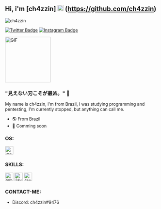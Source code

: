 ## Hi, i'm [ch4zzin] <img src="https://images.emojiterra.com/twitter/v13.0/128px/1f1e7-1f1f7.png" height="20px" width="20px"/> (https://github.com/ch4zzin)

<p align="left"> <img src="https://komarev.com/ghpvc/?username=ch4zzin&label=Profile%20views&color=323232&style=flat-square" alt="ch4zzin" /> </p>

[![Twitter Badge](https://img.shields.io/badge/-Twitter-00acee?style=flat-square&logo=Twitter&logoColor=white)](https://twitter.com/ch4zzin)
[![Instagram Badge](https://img.shields.io/badge/-Instagram-e4405f?style=flat-square&logo=Instagram&logoColor=white)](https://instagram.com/bryan_4kl)

<img src="https://images-wixmp-ed30a86b8c4ca887773594c2.wixmp.com/f/9897b0ec-2977-4736-85cf-aa486ed12410/d1kp6gp-a9e64437-46b5-415b-b88e-cb9808c862bc.gif?token=eyJ0eXAiOiJKV1QiLCJhbGciOiJIUzI1NiJ9.eyJzdWIiOiJ1cm46YXBwOjdlMGQxODg5ODIyNjQzNzNhNWYwZDQxNWVhMGQyNmUwIiwiaXNzIjoidXJuOmFwcDo3ZTBkMTg4OTgyMjY0MzczYTVmMGQ0MTVlYTBkMjZlMCIsIm9iaiI6W1t7InBhdGgiOiJcL2ZcLzk4OTdiMGVjLTI5NzctNDczNi04NWNmLWFhNDg2ZWQxMjQxMFwvZDFrcDZncC1hOWU2NDQzNy00NmI1LTQxNWItYjg4ZS1jYjk4MDhjODYyYmMuZ2lmIn1dXSwiYXVkIjpbInVybjpzZXJ2aWNlOmZpbGUuZG93bmxvYWQiXX0.D8G6A_kwdfioiyr7EtCM_tM3bjxn6XqUZK2x3MDq2cM" alt= "GIF" width="150" height="150">

### "見えない刃こそが最凶。" 🧠 

My name is ch4zzin, I'm from Brazil, I was studying programming and pentesting, I'm currently stopped, but anything can call me.

- 🌎 From Brazil
- 🧪 Comming soon

### OS:
<code><img height="27" src="https://img.shields.io/badge/Arch_Linux-1793D1?style=for-the-badge&logo=arch-linux&logoColor=white" alt="arch-linux"></code>

### SKILLS:

<code><img height="27" src="https://img.shields.io/badge/Python-3776AB?style=for-the-badge&logo=python&logoColor=white" alt="python"></code>
<code><img height="27" src="https://img.shields.io/badge/JavaScript-F7DF1E?style=for-the-badge&logo=javascript&logoColor=black" alt="javascript"></code>
<code><img height="27" src="https://img.shields.io/badge/C%2B%2B-00599C?style=for-the-badge&logo=c%2B%2B&logoColor=white" alt="c++"></code>

### CONTACT-ME:

- Discord: ch4zzin#9476

#

<div align="center">

</div>
 
<!--
**SystemsFrozen/SystemsFrozen** is a ✨ _special_ ✨ repository because its `README.md` (this file) appears on your GitHub profile.


<!--
**ch4zzin/ch4zzin** is a ✨ _special_ ✨ repository because its `README.md` (this file) appears on your GitHub profile.
-->
